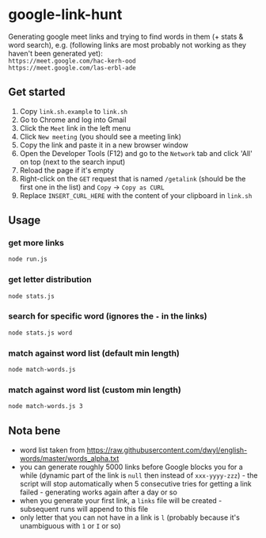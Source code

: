 # google-link-hunt
Generating google meet links and trying to find words in them (+ stats & word search), e.g. (following links are most probably not working as they haven't been generated yet):    
`https://meet.google.com/hac-kerh-ood`     
`https://meet.google.com/las-erbl-ade`     

## Get started
1. Copy `link.sh.example` to `link.sh`
2. Go to Chrome and log into Gmail
3. Click the `Meet` link in the left menu
4. Click `New meeting` (you should see a meeting link)
5. Copy the link and paste it in a new browser window
6. Open the Developer Tools (F12) and go to the `Network` tab and click 'All' on top (next to the search input)
7. Reload the page if it's empty
8. Right-click on the `GET` request that is named `/getalink` (should be the first one in the list) and `Copy` -> `Copy as CURL`
9. Replace `INSERT_CURL_HERE` with the content of your clipboard in `link.sh`

## Usage
### get more links
```bash
node run.js
```

### get letter distribution
```bash 
node stats.js
```

### search for specific word (ignores the `-` in the links)
```bash
node stats.js word
```

### match against word list (default min length)
```bash
node match-words.js
```

### match against word list (custom min length)
```bash
node match-words.js 3
```

## Nota bene
- word list taken from https://raw.githubusercontent.com/dwyl/english-words/master/words_alpha.txt
- you can generate roughly 5000 links before Google blocks you for a while (dynamic part of the link is `null` then instead of `xxx-yyyy-zzz`) - the script will stop automatically when 5 consecutive tries for getting a link failed - generating works again after a day or so
- when you generate your first link, a `links` file will be created - subsequent runs will append to this file
- only letter that you can not have in a link is `l` (probably because it's unambiguous with `1` or `I` or so)